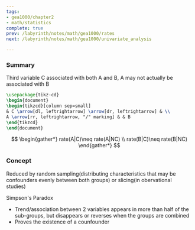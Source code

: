 ```yaml
---
tags:
- gea1000/chapter2
- math/statistics
complete: true
prev: /labyrinth/notes/math/gea1000/rates
next: /labyrinth/notes/math/gea1000/univariate_analysis

---
```

### Summary
Third variable C associated with both A and B, A may not actually be associated with B
```tikz
\usepackage{tikz-cd}
\begin{document}
\begin{tikzcd}[column sep=small]
& C \arrow[dl, leftrightarrow] \arrow[dr, leftrightarrow] & \\
A \arrow[rr, leftrightarrow, "/" marking] & & B
\end{tikzcd}
\end{document}
```
$$
\begin{gather*}
rate(A|C)\neq rate(A|NC) \\
rate(B|C)\neq rate(B|NC)
\end{gather*}
$$
### Concept
Reduced by random sampling(distributing characteristics that may be confounders evenly between both groups) or slicing(in obervational studies)

Simpson's Paradox
- Trend/association between 2 variables appears in more than half of the sub-groups, but disappears or reverses when the groups are combined
- Proves the existence of a counfounder